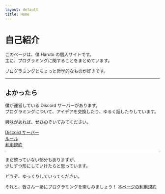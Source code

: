```yaml
---
layout: default
title: Home
---
```


# 自己紹介

このページは、僕 Haruto の個人サイトです。  
主に、プログラミングに関することをまとめています。

プログラミングとちょっと哲学的なものが好きです。  

---

## よかったら

僕が運営している Discord サーバーがあります。  
プログラミングについて、アイデアを交換したり、ゆるく話したりしています。

興味があれば、ぜひのぞいてみてください。

[Discord サーバー](https://discord.gg/deWZATS6eM)<br>
[ルール](https://haruto-ooki.github.io/Discode/rules.html)<br>
[利用規約](https://haruto-ooki.github.io/Discode/terms.html)

---

まだ整っていない部分もありますが、  
少しずつ形にしていけたらと思っています。

どうぞ、ゆっくりしていってください。

それと、皆さん一緒にプログラミングを楽しみましょう！
[本ページの利用規約](https://haruto-ooki.github.io/Website/terms.md)